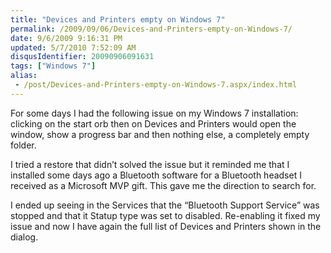 ```yaml
---
title: "Devices and Printers empty on Windows 7"
permalink: /2009/09/06/Devices-and-Printers-empty-on-Windows-7/
date: 9/6/2009 9:16:31 PM
updated: 5/7/2010 7:52:09 AM
disqusIdentifier: 20090906091631
tags: ["Windows 7"]
alias:
 - /post/Devices-and-Printers-empty-on-Windows-7.aspx/index.html
---
```

For some days I had the following issue on my Windows 7 installation: clicking on the start orb then on Devices and Printers would open the window, show a progress bar and then nothing else, a completely empty folder.

I tried a restore that didn’t solved the issue but it reminded me that I installed some days ago a Bluetooth software for a Bluetooth headset I received as a Microsoft MVP gift. This gave me the direction to search for.
<!-- more -->

I ended up seeing in the Services that the “Bluetooth Support Service” was stopped and that it Statup type was set to disabled. Re-enabling it fixed my issue and now I have again the full list of Devices and Printers shown in the dialog.
